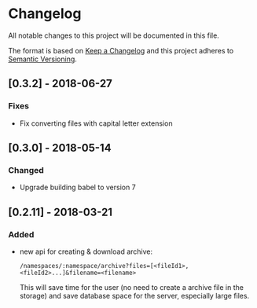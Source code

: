 # Changelog

All notable changes to this project will be documented in this file.

The format is based on [Keep a Changelog](http://keepachangelog.com/en/1.0.0/)
and this project adheres to [Semantic Versioning](http://semver.org/spec/v2.0.0.html).

## [0.3.2] - 2018-06-27

### Fixes

- Fix converting files with capital letter extension

## [0.3.0] - 2018-05-14

### Changed

- Upgrade building babel to version 7

## [0.2.11] - 2018-03-21

### Added

- new api for creating & download archive:
  ```
  /namespaces/:namespace/archive?files=[<fileId1>,<fileId2>...]&filename=<filename>
  ```
  This will save time for the user (no need to create a archive file in the storage) and save
  database space for the server, especially large files.
